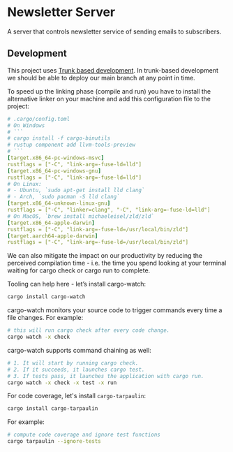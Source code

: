 # Newsletter Server

A server that controls newsletter service of sending emails to subscribers.

## Development

This project uses [Trunk based development](https://cloud.google.com/solutions/devops/devops-tech-trunk-based-development). In trunk-based development we should be able to deploy our main branch at any point in time.

To speed up the linking phase (compile and run) you have to install the alternative linker on your machine and add this
configuration file to the project:

```yml
# .cargo/config.toml
# On Windows
# ```
# cargo install -f cargo-binutils
# rustup component add llvm-tools-preview
# ```
[target.x86_64-pc-windows-msvc]
rustflags = ["-C", "link-arg=-fuse-ld=lld"]
[target.x86_64-pc-windows-gnu]
rustflags = ["-C", "link-arg=-fuse-ld=lld"]
# On Linux:
# - Ubuntu, `sudo apt-get install lld clang`
# - Arch, `sudo pacman -S lld clang`
[target.x86_64-unknown-linux-gnu]
rustflags = ["-C", "linker=clang", "-C", "link-arg=-fuse-ld=lld"]
# On MacOS, `brew install michaeleisel/zld/zld`
[target.x86_64-apple-darwin]
rustflags = ["-C", "link-arg=-fuse-ld=/usr/local/bin/zld"]
[target.aarch64-apple-darwin]
rustflags = ["-C", "link-arg=-fuse-ld=/usr/local/bin/zld"]
```

We can also mitigate the impact on our productivity by reducing the perceived compilation time -
i.e. the time you spend looking at your terminal waiting for cargo check or cargo run to complete.

Tooling can help here - let’s install cargo-watch:

```bash
cargo install cargo-watch
```

cargo-watch monitors your source code to trigger commands every time a file changes.
For example:

```bash
# this will run cargo check after every code change.
cargo watch -x check
```

cargo-watch supports command chaining as well:

```bash
# 1. It will start by running cargo check.
# 2. If it succeeds, it launches cargo test.
# 3. If tests pass, it launches the application with cargo run.
cargo watch -x check -x test -x run
```

For code coverage, let's install `cargo-tarpaulin`:
```bash
cargo install cargo-tarpaulin
```

For example:
```bash
# compute code coverage and ignore test functions
cargo tarpaulin --ignore-tests
```
